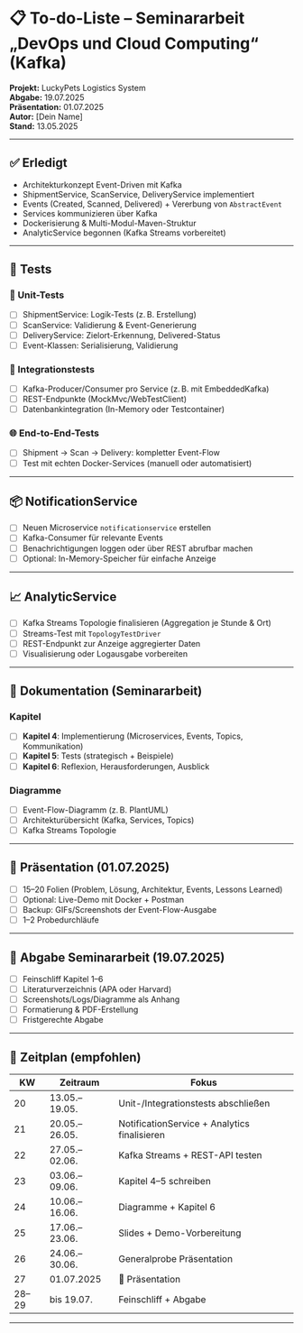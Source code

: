 # 📋 To-do-Liste – Seminararbeit „DevOps und Cloud Computing“ (Kafka)

**Projekt:** LuckyPets Logistics System  
**Abgabe:** 19.07.2025  
**Präsentation:** 01.07.2025  
**Autor:** [Dein Name]  
**Stand:** 13.05.2025

---

## ✅ Erledigt

- Architekturkonzept Event-Driven mit Kafka
- ShipmentService, ScanService, DeliveryService implementiert
- Events (Created, Scanned, Delivered) + Vererbung von `AbstractEvent`
- Services kommunizieren über Kafka
- Dockerisierung & Multi-Modul-Maven-Struktur
- AnalyticService begonnen (Kafka Streams vorbereitet)

---

## 🧪 Tests

### 🧱 Unit-Tests
- [ ] ShipmentService: Logik-Tests (z. B. Erstellung)
- [ ] ScanService: Validierung & Event-Generierung
- [ ] DeliveryService: Zielort-Erkennung, Delivered-Status
- [ ] Event-Klassen: Serialisierung, Validierung

### 🔄 Integrationstests
- [ ] Kafka-Producer/Consumer pro Service (z. B. mit EmbeddedKafka)
- [ ] REST-Endpunkte (MockMvc/WebTestClient)
- [ ] Datenbankintegration (In-Memory oder Testcontainer)

### 🌐 End-to-End-Tests
- [ ] Shipment → Scan → Delivery: kompletter Event-Flow
- [ ] Test mit echten Docker-Services (manuell oder automatisiert)

---

## 📦 NotificationService

- [ ] Neuen Microservice `notificationservice` erstellen
- [ ] Kafka-Consumer für relevante Events
- [ ] Benachrichtigungen loggen oder über REST abrufbar machen
- [ ] Optional: In-Memory-Speicher für einfache Anzeige

---

## 📈 AnalyticService

- [ ] Kafka Streams Topologie finalisieren (Aggregation je Stunde & Ort)
- [ ] Streams-Test mit `TopologyTestDriver`
- [ ] REST-Endpunkt zur Anzeige aggregierter Daten
- [ ] Visualisierung oder Logausgabe vorbereiten

---

## 📘 Dokumentation (Seminararbeit)

### Kapitel
- [ ] **Kapitel 4**: Implementierung (Microservices, Events, Topics, Kommunikation)
- [ ] **Kapitel 5**: Tests (strategisch + Beispiele)
- [ ] **Kapitel 6**: Reflexion, Herausforderungen, Ausblick

### Diagramme
- [ ] Event-Flow-Diagramm (z. B. PlantUML)
- [ ] Architekturübersicht (Kafka, Services, Topics)
- [ ] Kafka Streams Topologie

---

## 🎤 Präsentation (01.07.2025)

- [ ] 15–20 Folien (Problem, Lösung, Architektur, Events, Lessons Learned)
- [ ] Optional: Live-Demo mit Docker + Postman
- [ ] Backup: GIFs/Screenshots der Event-Flow-Ausgabe
- [ ] 1–2 Probedurchläufe

---

## 🧾 Abgabe Seminararbeit (19.07.2025)

- [ ] Feinschliff Kapitel 1–6
- [ ] Literaturverzeichnis (APA oder Harvard)
- [ ] Screenshots/Logs/Diagramme als Anhang
- [ ] Formatierung & PDF-Erstellung
- [ ] Fristgerechte Abgabe

---

## 📅 Zeitplan (empfohlen)

| KW  | Zeitraum        | Fokus                                    |
|-----|------------------|------------------------------------------|
| 20  | 13.05.–19.05.    | Unit-/Integrationstests abschließen      |
| 21  | 20.05.–26.05.    | NotificationService + Analytics finalisieren |
| 22  | 27.05.–02.06.    | Kafka Streams + REST-API testen          |
| 23  | 03.06.–09.06.    | Kapitel 4–5 schreiben                    |
| 24  | 10.06.–16.06.    | Diagramme + Kapitel 6                    |
| 25  | 17.06.–23.06.    | Slides + Demo-Vorbereitung               |
| 26  | 24.06.–30.06.    | Generalprobe Präsentation                |
| 27  | 01.07.2025       | 🎤 Präsentation                          |
| 28–29 | bis 19.07.     | Feinschliff + Abgabe                     |

---
